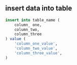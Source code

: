 ## insert data into table

```sql
insert into table_name (
    column_ one,
    column_two,
    column_three
) value (
    'column_one_value',
    'column_two_value',
    'column_three_value',
)